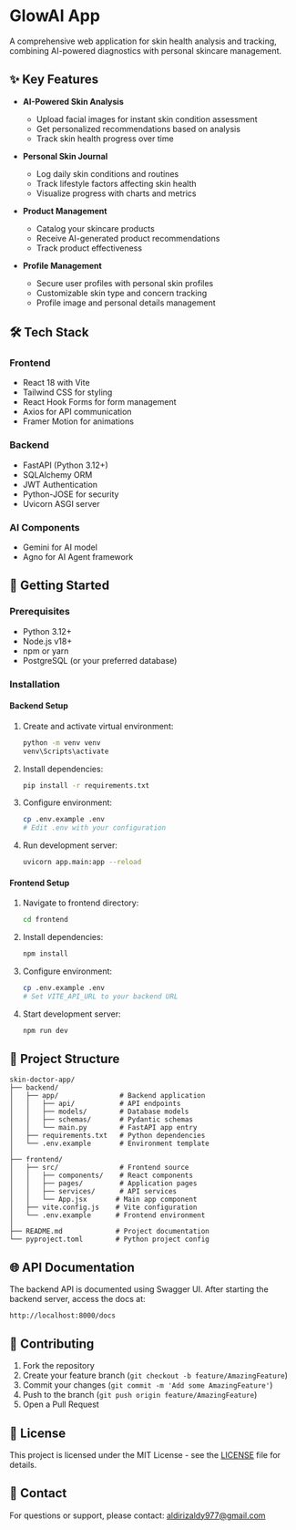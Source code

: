 # GlowAI App

A comprehensive web application for skin health analysis and tracking, combining AI-powered diagnostics with personal skincare management.

## ✨ Key Features

- **AI-Powered Skin Analysis**
  - Upload facial images for instant skin condition assessment
  - Get personalized recommendations based on analysis
  - Track skin health progress over time

- **Personal Skin Journal**
  - Log daily skin conditions and routines
  - Track lifestyle factors affecting skin health
  - Visualize progress with charts and metrics

- **Product Management**
  - Catalog your skincare products
  - Receive AI-generated product recommendations
  - Track product effectiveness

- **Profile Management**
  - Secure user profiles with personal skin profiles
  - Customizable skin type and concern tracking
  - Profile image and personal details management

## 🛠️ Tech Stack

### Frontend
- React 18 with Vite
- Tailwind CSS for styling
- React Hook Forms for form management
- Axios for API communication
- Framer Motion for animations

### Backend
- FastAPI (Python 3.12+)
- SQLAlchemy ORM
- JWT Authentication
- Python-JOSE for security
- Uvicorn ASGI server

### AI Components
- Gemini for AI model
- Agno for AI Agent framework

## 🚀 Getting Started

### Prerequisites
- Python 3.12+
- Node.js v18+
- npm or yarn
- PostgreSQL (or your preferred database)

### Installation

#### Backend Setup
1. Create and activate virtual environment:
   ```bash
   python -m venv venv
   venv\Scripts\activate
   ```

2. Install dependencies:
   ```bash
   pip install -r requirements.txt
   ```

3. Configure environment:
   ```bash
   cp .env.example .env
   # Edit .env with your configuration
   ```

4. Run development server:
   ```bash
   uvicorn app.main:app --reload
   ```

#### Frontend Setup
1. Navigate to frontend directory:
   ```bash
   cd frontend
   ```

2. Install dependencies:
   ```bash
   npm install
   ```

3. Configure environment:
   ```bash
   cp .env.example .env
   # Set VITE_API_URL to your backend URL
   ```

4. Start development server:
   ```bash
   npm run dev
   ```

## 🔧 Project Structure

```
skin-doctor-app/
├── backend/
│   ├── app/               # Backend application
│   │   ├── api/           # API endpoints
│   │   ├── models/        # Database models
│   │   ├── schemas/       # Pydantic schemas
│   │   └── main.py        # FastAPI app entry
│   ├── requirements.txt   # Python dependencies
│   └── .env.example       # Environment template
│
├── frontend/
│   ├── src/               # Frontend source
│   │   ├── components/    # React components
│   │   ├── pages/         # Application pages
│   │   ├── services/      # API services
│   │   └── App.jsx       # Main app component
│   ├── vite.config.js    # Vite configuration
│   └── .env.example      # Frontend environment
│
├── README.md             # Project documentation
└── pyproject.toml        # Python project config
```

## 🌐 API Documentation
The backend API is documented using Swagger UI. After starting the backend server, access the docs at:
```
http://localhost:8000/docs
```

## 🤝 Contributing
1. Fork the repository
2. Create your feature branch (`git checkout -b feature/AmazingFeature`)
3. Commit your changes (`git commit -m 'Add some AmazingFeature'`)
4. Push to the branch (`git push origin feature/AmazingFeature`)
5. Open a Pull Request

## 📄 License
This project is licensed under the MIT License - see the [LICENSE](LICENSE) file for details.

## 📧 Contact
For questions or support, please contact: [aldirizaldy977@gmail.com](mailto:aldirizaldy977@gmail.com)

